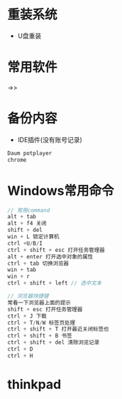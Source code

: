 # 重装系统

- U盘重装

# 常用软件

->>

# 备份内容

- IDE插件(没有账号记录)

```javascript
Daum potplayer
chrome
```


# Windows常用命令

```javascript
// 常用command
alt + tab
alt + f4 关闭
shift + del
win + L 锁定计算机
ctrl +U/B/I
ctrl + shift + esc 打开任务管理器
alt + enter 打开选中对象的属性
ctrl + tab 切换浏览器
win + tab
win + r
ctrl + shift + left // 选中文本

// 浏览器快捷键
常看一下浏览器上面的提示
shift + esc 打开任务管理器
ctrl + J 下载
ctrl + T/N/W 标签页处理
ctrl + shift + T 打开最近关闭标签也
ctrl + shift + B 书签
ctrl + shift + del 清除浏览记录
ctrl + D
ctrl + H
```

# thinkpad
